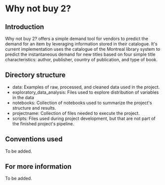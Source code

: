 # Why not buy 2?

## Introduction

Why not buy 2? offers a simple demand tool for vendors to predict the demand for an item by leveraging information stored in their catalogue. It's current implementation uses the catalogue of the Montreal library system to predict the instantaneous demand for new titles based on four simple title characteristics: author, publisher, country of publication, and type of book.

## Directory structure

 * data: Examples of raw, processed, and cleaned data used in the project.
 * exploratory_data_analysis: Files used to explore distribution of variables in the data
 * notebooks: Collection of notebooks used to summarize the project's structure and results.
 * projectname: Collection of files needed to execute the project.
 * scripts: Files used during project development, but that are not part of the finished project's pipeline.

## Conventions used

To be added.

## For more information

To be added.
